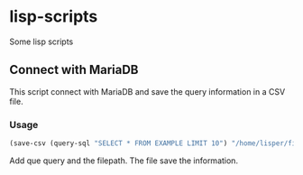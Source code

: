 # lisp-scripts
Some lisp scripts

## Connect with MariaDB

This script connect with MariaDB and save the query information in a CSV file.

### Usage

```lisp
(save-csv (query-sql "SELECT * FROM EXAMPLE LIMIT 10") "/home/lisper/first_10.csv")
```

Add que query and the filepath. The file save the information.
